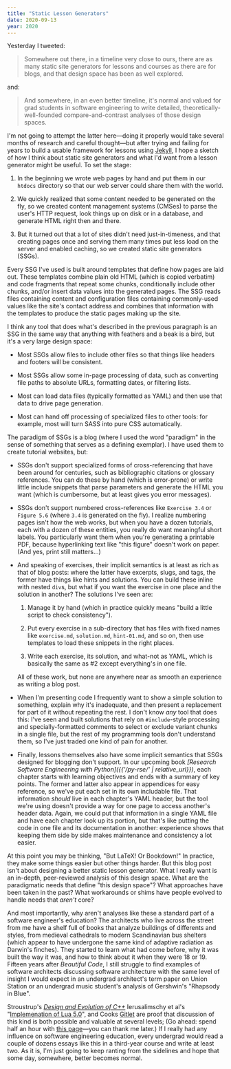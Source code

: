 ```yaml
---
title: "Static Lesson Generators"
date: 2020-09-13
year: 2020
---
```


Yesterday I tweeted:

> Somewhere out there, in a timeline very close to ours,
> there are as many static site generators for lessons and courses as there are for blogs,
> and that design space has been as well explored.

and:

> And somewhere, in an even better timeline,
> it's normal and valued for grad students in software engineering to write
> detailed, theoretically-well-founded compare-and-contrast analyses of those design spaces.

I'm not going to attempt the latter here—doing it properly
would take several months of research and careful thought—but
after trying and failing for years to build a usable framework for lessons using [Jekyll](https://jekyllrb.com/),
I hope a sketch of how I think about static site generators
and what I'd want from a lesson generator might be useful.
To set the stage:

1.  In the beginning we wrote web pages by hand and put them in our `htdocs` directory
    so that our web server could share them with the world.

1.  We quickly realized that some content needed to be generated on the fly,
    so we created content management systems (CMSes) to parse the user's HTTP request,
    look things up on disk or in a database,
    and generate HTML right then and there.

1.  But it turned out that a lot of sites didn't need just-in-timeness,
    and that creating pages once and serving them many times put less load on the server
    and enabled caching,
    so we created static site generators (SSGs).

Every SSG I've used is built around templates that define how pages are laid out.
These templates combine plain old HTML (which is copied verbatim)
and code fragments that repeat some chunks,
conditionally include other chunks,
and/or insert data values into the generated pages.
The SSG reads files containing content
and configuration files containing commonly-used values like the site's contact address
and combines that information with the templates to produce the static pages making up the site.

I think any tool that does what's described in the previous paragraph is an SSG
in the same way that anything with feathers and a beak is a bird,
but it's a very large design space:

-   Most SSGs allow files to include other files
    so that things like headers and footers will be consistent.

-   Most SSGs allow some in-page processing of data,
    such as converting file paths to absolute URLs,
    formatting dates,
    or filtering lists.

-   Most can load data files (typically formatted as YAML)
    and then use that data to drive page generation.

-   Most can hand off processing of specialized files to other tools:
    for example, most will turn SASS into pure CSS automatically.

The paradigm of SSGs is a blog
(where I used the word "paradigm" in the sense of something that serves as a defining exemplar).
I have used them to create tutorial websites,
but:

-   SSGs don't support specialized forms of cross-referencing
    that have been around for centuries,
    such as bibliographic citations or glossary references.
    You can do these by hand (which is error-prone)
    or write little include snippets that parse parameters and generate the HTML you want
    (which is cumbersome, but at least gives you error messages).

-   SSGs don't support numbered cross-references like `Exercise 3.4` or `Figure 5.6`
    (where `3.4` is generated on the fly).
    I realize numbering pages isn't how the web works,
    but when you have a dozen tutorials,
    each with a dozen of these entities,
    you really do want meaningful short labels.
    You particularly want them when you're generating a printable PDF,
    because hyperlinking text like "this figure" doesn't work on paper.
    (And yes, print still matters…)

-   And speaking of exercises,
    their implicit semantics is at least as rich as that of blog posts:
    where the latter have excerpts, slugs, and tags,
    the former have things like hints and solutions.
    You can build these inline with nested `div`s,
    but what if you want the exercise in one place and the solution in another?
    The solutions I've seen are:

    1.  Manage it by hand (which in practice quickly means
        "build a little script to check consistency").

    2.  Put every exercise in a sub-directory that has files with fixed names
        like `exercise.md`, `solution.md`, `hint-01.md`, and so on,
        then use templates to load these snippets in the right places.

    3.  Write each exercise, its solution, and what-not as YAML,
        which is basically the same as #2 except everything's in one file.

    All of these work, but none are anywhere near as smooth an experience
    as writing a blog post.

-   When I'm presenting code I frequently want to show a simple solution to something,
    explain why it's inadequate,
    and then present a replacement for part of it without repeating the rest.
    I don't know _any_ tool that does this:
    I've seen and built solutions that rely on `#include`-style processing
    and specially-formatted comments to select or exclude variant chunks in a single file,
    but the rest of my programming tools don't understand them,
    so I've just traded one kind of pain for another.

-   Finally, lessons themselves also have some implicit semantics
    that SSGs designed for blogging don't support.
    In our upcoming book
    *[Research Software Engineering with Python]({{'/py-rse/' | relative_url}})*,
    each chapter starts with learning objectives and ends with a summary of key points.
    The former and latter also appear in appendices for easy reference,
    so we've put each set in its own includable file.
    That information *should* live in each chapter's YAML header,
    but the tool we're using doesn't provide a way for one page to access another's header data.
    Again, we could put that information in a single YAML file
    and have each chapter look up its portion,
    but that's like putting the code in one file and its documentation in another:
    experience shows that keeping them side by side makes maintenance and consistency a lot easier.

At this point you may be thinking, "But LaTeX! Or Bookdown!"
In practice,
they make some things easier but other things harder.
But this blog post isn't about designing a better static lesson generator.
What I really want is an in-depth, peer-reviewed analysis of this design space.
What are the paradigmatic needs that define "this design space"?
What approaches have been taken in the past?
What workarounds or shims have people evolved to handle needs that *aren't* core?

And most importantly,
why aren't analyses like these a standard part of a software engineer's education?
The architects who live across the street from me have a shelf full of books
that analyze buildings of differents and styles,
from medieval cathedrals to modern Scandinavian bus shelters
(which appear to have undergone the same kind of adaptive radiation as Darwin's finches).
They started to learn what had come before,
why it was built the way it was,
and how to think about it when they were 18 or 19.
Fifteen years after *Beautiful Code*,
I still struggle to find examples of software architects discussing software architecture
with the same level of insight I would expect in an undergrad architect's term paper on Union Station
or an undergrad music student's analysis of Gershwin's "Rhapsody in Blue".

Stroustrup's *[Design and Evolution of C++](https://www.stroustrup.com/dne.html)*
Ierusalimschy et al's "[Implemenation of Lua 5.0](https://www.lua.org/doc/sblp2005.pdf)",
and Cooks [Gitlet](http://gitlet.maryrosecook.com/)
are proof that discussion of this kind is both possible and valuable at several levels;
(Go ahead: spend half an hour with [this page](http://gitlet.maryrosecook.com/docs/gitlet.html)—you
can thank me later.)
If I really had any influence on software engineering education,
every undergrad would read a couple of dozens essays like this in a third-year course
and write at least two.
As it is,
I'm just going to keep ranting from the sidelines and hope that some day,
somewhere,
better becomes normal.
